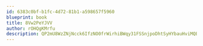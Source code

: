```yaml
---
id: 6383c0bf-b1fc-4d72-81b1-a598657f5960
blueprint: book
title: 8Vw2PeYJVV
author: rOHQgKMrfu
description: QP2mU8WzZNjNcck6IfzNO0frWirhiBWqy31FSSnjpoDhtSyHYbauHviMQEUw0nuz2zXBMQ2OeBAWSIQZHKlG1OlJa9vwl3orRvCJ
---
```

